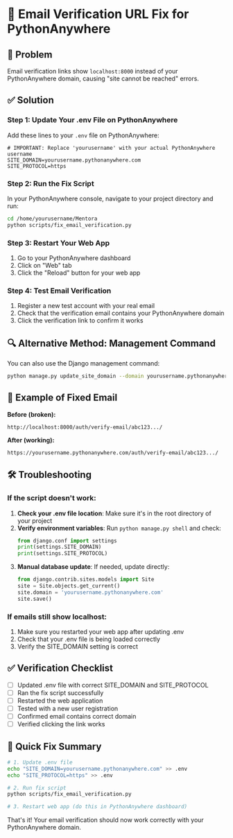 # 🔧 Email Verification URL Fix for PythonAnywhere

## 🚨 Problem
Email verification links show `localhost:8000` instead of your PythonAnywhere domain, causing "site cannot be reached" errors.

## ✅ Solution

### Step 1: Update Your .env File on PythonAnywhere

Add these lines to your `.env` file on PythonAnywhere:

```env
# IMPORTANT: Replace 'yourusername' with your actual PythonAnywhere username
SITE_DOMAIN=yourusername.pythonanywhere.com
SITE_PROTOCOL=https
```

### Step 2: Run the Fix Script

In your PythonAnywhere console, navigate to your project directory and run:

```bash
cd /home/yourusername/Mentora
python scripts/fix_email_verification.py
```

### Step 3: Restart Your Web App

1. Go to your PythonAnywhere dashboard
2. Click on "Web" tab
3. Click the "Reload" button for your web app

### Step 4: Test Email Verification

1. Register a new test account with your real email
2. Check that the verification email contains your PythonAnywhere domain
3. Click the verification link to confirm it works

## 🔍 Alternative Method: Management Command

You can also use the Django management command:

```bash
python manage.py update_site_domain --domain yourusername.pythonanywhere.com --protocol https
```

## 📧 Example of Fixed Email

**Before (broken):**
```
http://localhost:8000/auth/verify-email/abc123.../
```

**After (working):**
```
https://yourusername.pythonanywhere.com/auth/verify-email/abc123.../
```

## 🛠️ Troubleshooting

### If the script doesn't work:

1. **Check your .env file location**: Make sure it's in the root directory of your project
2. **Verify environment variables**: Run `python manage.py shell` and check:
   ```python
   from django.conf import settings
   print(settings.SITE_DOMAIN)
   print(settings.SITE_PROTOCOL)
   ```
3. **Manual database update**: If needed, update directly:
   ```python
   from django.contrib.sites.models import Site
   site = Site.objects.get_current()
   site.domain = 'yourusername.pythonanywhere.com'
   site.save()
   ```

### If emails still show localhost:

1. Make sure you restarted your web app after updating .env
2. Check that your .env file is being loaded correctly
3. Verify the SITE_DOMAIN setting is correct

## ✅ Verification Checklist

- [ ] Updated .env file with correct SITE_DOMAIN and SITE_PROTOCOL
- [ ] Ran the fix script successfully
- [ ] Restarted the web application
- [ ] Tested with a new user registration
- [ ] Confirmed email contains correct domain
- [ ] Verified clicking the link works

## 🎯 Quick Fix Summary

```bash
# 1. Update .env file
echo "SITE_DOMAIN=yourusername.pythonanywhere.com" >> .env
echo "SITE_PROTOCOL=https" >> .env

# 2. Run fix script
python scripts/fix_email_verification.py

# 3. Restart web app (do this in PythonAnywhere dashboard)
```

That's it! Your email verification should now work correctly with your PythonAnywhere domain.
